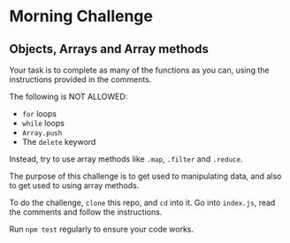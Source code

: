 # Morning Challenge

## Objects, Arrays and Array methods

Your task is to complete as many of the functions as you can, using the
instructions provided in the comments.

The following is NOT ALLOWED:

* `for` loops
* `while` loops
* `Array.push`
* The `delete` keyword

Instead, try to use array methods like `.map`, `.filter` and `.reduce`.

The purpose of this challenge is to get used to manipulating data, and also to
get used to using array methods.

To do the challenge, `clone` this repo, and `cd` into it. Go into `index.js`,
read the comments and follow the instructions.

Run `npm test` regularly to ensure your code works.
